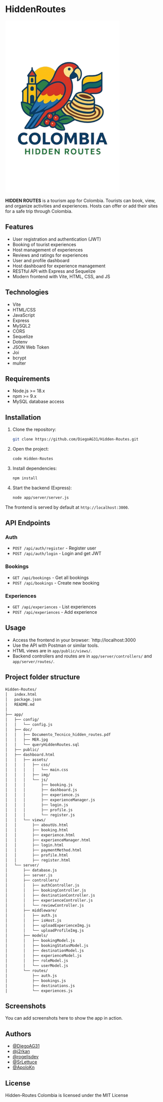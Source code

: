 # HiddenRoutes

![Hidden-Routes](./app/public/assets/img/hr_logo-removebg-preview.webp)

**HIDDEN ROUTES** is a tourism app for Colombia. Tourists can book, view, and organize activities and experiences. Hosts can offer or add their sites for a safe trip through Colombia.

## Features
- User registration and authentication (JWT)
- Booking of tourist experiences
- Host management of experiences
- Reviews and ratings for experiences
- User and profile dashboard
- Host dashboard for experience management
- RESTful API with Express and Sequelize
- Modern frontend with Vite, HTML, CSS, and JS

## Technologies
* Vite
* HTML/CSS
* JavaScript
* Express
* MySQL2
* CORS
* Sequelize
* Dotenv
* JSON Web Token
* Joi
* bcrypt
* multer

## Requirements
- Node.js >= 18.x
- npm >= 9.x
- MySQL database access

## Installation
1. Clone the repository:
   ```bash
   git clone https://github.com/DiegoAG31/Hidden-Routes.git
   ```
2. Open the project:
   ```bash
   code Hidden-Routes
   ```
3. Install dependencies:
   ```bash
   npm install
   ```
4. Start the backend (Express):
   ```bash
   node app/server/server.js
   ```
The frontend is served by default at `http://localhost:3000`.

## API Endpoints
### Auth
- `POST /api/auth/register` - Register user
- `POST /api/auth/login` - Login and get JWT
### Bookings
- `GET /api/bookings` - Get all bookings
- `POST /api/bookings` - Create new booking
### Experiences
- `GET /api/experiences` - List experiences
- `POST /api/experiences` - Add experience

## Usage
- Access the frontend in your browser: `http://localhost:3000
- Use the API with Postman or similar tools.
- HTML views are in `app/public/views/`.
- Backend controllers and routes are in `app/server/controllers/` and `app/server/routes/`.

## Project folder structure

```
Hidden-Routes/
│   index.html
│   package.json
│   README.md
│
├── app/
│   ├── config/
│   │   └── config.js
│   ├── doc/
│   │   ├── Documento_Tecnico_hidden_routes.pdf
│   │   ├── MER.jpg
│   │   └── queryHiddenRoutes.sql
│   ├── public/
│   ├── dashboard.html
│   │   ├── assets/
│   │   │   ├── css/
│   │   │   │   └── main.css
│   │   │   ├── img/
│   │   │   └── js/
│   │   │       ├── booking.js
│   │   │       ├── dashboard.js
│   │   │       ├── experience.js
│   │   │       ├── experienceManager.js
│   │   │       ├── login.js
│   │   │       ├── profile.js
│   │   │       └── register.js
│   │   └── views/
│   │       ├── aboutUs.html
│   │       ├── booking.html
│   │       ├── experience.html
│   │       ├── experienceManager.html
│   │       ├── login.html
│   │       ├── paymentMethod.html
│   │       ├── profile.html
│   │       ├── register.html
│   └── server/
│       ├── database.js
│       ├── server.js
│       ├── controllers/
│       │   ├── authController.js
│       │   ├── bookingController.js
│       │   ├── destinationController.js
│       │   ├── experienceController.js
│       │   └── reviewController.js
│       ├── middleware/
│       │   ├── auth.js
│       │   ├── isHost.js
│       │   ├── uploadExperienceImg.js
│       │   └── uploadProfileImg.js
│       ├── models/
│       │   ├── bookingModel.js
│       │   ├── bookingStatusModel.js
│       │   ├── destinationModel.js
│       │   ├── experienceModel.js
│       │   ├── roleModel.js
│       │   └── userModel.js
│       └── routes/
│           ├── auth.js
│           ├── bookings.js
│           ├── destinations.js
│           └── experiences.js
```

## Screenshots
You can add screenshots here to show the app in action.

## Authors
- [@DiegoAG31](https://github.com/DiegoAG31)
- [@j2rkan](https://github.com/J2rkan)
- [@rogelisdev](https://github.com/rogelisdev)
- [@SrLettuce](https://github.com/SrLettuce)
- [@ApoloKn](https://github.com/ApoloKn)

## License
Hidden-Routes Colombia is licensed under the MIT License

